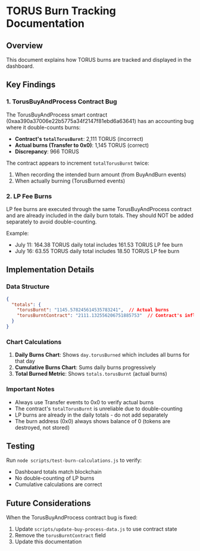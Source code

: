 # TORUS Burn Tracking Documentation

## Overview
This document explains how TORUS burns are tracked and displayed in the dashboard.

## Key Findings

### 1. TorusBuyAndProcess Contract Bug
The TorusBuyAndProcess smart contract (0xaa390a37006e22b5775a34f2147f81ebd6a63641) has an accounting bug where it double-counts burns:

- **Contract's `totalTorusBurnt`**: 2,111 TORUS (incorrect)
- **Actual burns (Transfer to 0x0)**: 1,145 TORUS (correct)
- **Discrepancy**: 966 TORUS

The contract appears to increment `totalTorusBurnt` twice:
1. When recording the intended burn amount (from BuyAndBurn events)
2. When actually burning (TorusBurned events)

### 2. LP Fee Burns
LP fee burns are executed through the same TorusBuyAndProcess contract and are already included in the daily burn totals. They should NOT be added separately to avoid double-counting.

Example:
- July 11: 164.38 TORUS daily total includes 161.53 TORUS LP fee burn
- July 16: 63.55 TORUS daily total includes 18.50 TORUS LP fee burn

## Implementation Details

### Data Structure
```json
{
  "totals": {
    "torusBurnt": "1145.578245614535783241",  // Actual burns
    "torusBurntContract": "2111.132556206751885753"  // Contract's inflated value (preserved for reference)
  }
}
```

### Chart Calculations

1. **Daily Burns Chart**: Shows `day.torusBurned` which includes all burns for that day
2. **Cumulative Burns Chart**: Sums daily burns progressively
3. **Total Burned Metric**: Shows `totals.torusBurnt` (actual burns)

### Important Notes

- Always use Transfer events to 0x0 to verify actual burns
- The contract's `totalTorusBurnt` is unreliable due to double-counting
- LP burns are already in the daily totals - do not add separately
- The burn address (0x0) always shows balance of 0 (tokens are destroyed, not stored)

## Testing

Run `node scripts/test-burn-calculations.js` to verify:
- Dashboard totals match blockchain
- No double-counting of LP burns
- Cumulative calculations are correct

## Future Considerations

When the TorusBuyAndProcess contract bug is fixed:
1. Update `scripts/update-buy-process-data.js` to use contract state
2. Remove the `torusBurntContract` field
3. Update this documentation